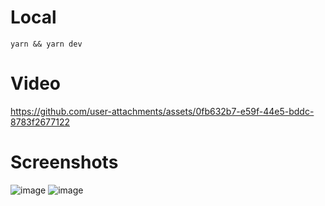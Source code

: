 # Local
```
yarn && yarn dev
```

# Video
https://github.com/user-attachments/assets/0fb632b7-e59f-44e5-bddc-8783f2677122

# Screenshots
![image](https://github.com/user-attachments/assets/318e0834-2568-479c-ae9c-2265bb1890a6)
![image](https://github.com/user-attachments/assets/aa90ac81-1e26-4870-841a-46160aa4197e)
